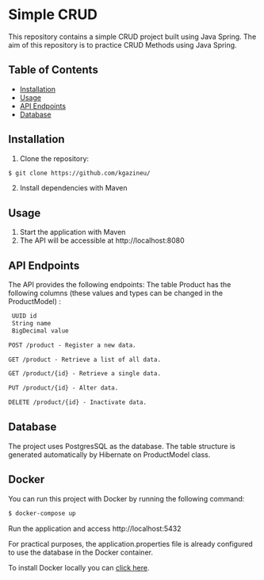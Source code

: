 # Simple CRUD
This repository contains a simple CRUD project built using Java Spring. The aim of this repository is to practice CRUD Methods using Java Spring.

## Table of Contents

- [Installation](#installation)
- [Usage](#usage)
- [API Endpoints](#api-endpoints)
- [Database](#database)

## Installation

1. Clone the repository:

```bash
$ git clone https://github.com/kgazineu/
```

2. Install dependencies with Maven

## Usage

1. Start the application with Maven
2. The API will be accessible at http://localhost:8080


## API Endpoints
The API provides the following endpoints:
The table Product has the following columns (these values and types can be changed in the ProductModel) :
```markdown
 UUID id 
 String name
 BigDecimal value 
```

```markdown
POST /product - Register a new data.

GET /product - Retrieve a list of all data.

GET /product/{id} - Retrieve a single data.

PUT /product/{id} - Alter data.

DELETE /product/{id} - Inactivate data.
```

## Database
The project uses PostgresSQL as the database.
The table structure is generated automatically by Hibernate on ProductModel class.

## Docker

You can run this project with Docker by running the following command:


```bash
$ docker-compose up
```
Run the application and access http://localhost:5432

For practical purposes, the application.properties file is already configured to use the database in the Docker container.

To install Docker locally you can [click here](https://www.docker.com/products/docker-desktop/).
